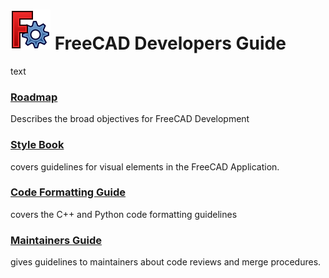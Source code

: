# <img src="images/freecad.svg" style="zoom:50%;" /> FreeCAD Developers Guide

text

### [Roadmap](./roadmap/index.md)
Describes the broad objectives for FreeCAD Development

### [Style Book](./stylebook/index.md)
covers guidelines for visual elements in the FreeCAD Application.


### [Code Formatting Guide](./codeformatting/index.md)
covers the C++ and Python code formatting guidelines

### [Maintainers Guide](./maintainersguide/index.md)
gives guidelines to maintainers about code reviews and merge procedures.
